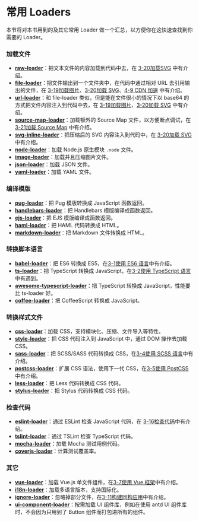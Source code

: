 <h1 id="常用-loaders">常用 Loaders</h1>
<p>本节将对本书用到的及其它常用 Loader 做一个汇总，以方便你在这快速查找到你需要的 Loader。</p>
<h3 id="加载文件">加载文件</h3>
<ul>
<li><strong><a href="https://github.com/webpack-contrib/raw-loader" target="_blank">raw-loader</a></strong>：把文本文件的内容加载到代码中去，在 <a href="../3实战/3-20加载SVG.html">3-20加载SVG</a> 中有介绍。</li>
<li><strong><a href="https://github.com/webpack-contrib/file-loader" target="_blank">file-loader</a></strong>：把文件输出到一个文件夹中，在代码中通过相对 URL 去引用输出的文件，在 <a href="../3实战/3-19加载图片.html">3-19加载图片</a>、<a href="../3实战/3-20加载SVG.html">3-20加载 SVG</a>、<a href="../4优化/4-9CDN加速.html">4-9 CDN 加速</a> 中有介绍。</li>
<li><strong><a href="https://github.com/webpack-contrib/url-loader" target="_blank">url-loader</a></strong>：和 file-loader 类似，但是能在文件很小的情况下以 base64 的方式把文件内容注入到代码中去，在 <a href="../3实战/3-19加载图片.html">3-19加载图片</a>、<a href="../3实战/3-20加载SVG.html">3-20加载 SVG</a> 中有介绍。</li>
<li><strong><a href="https://github.com/webpack-contrib/source-map-loader" target="_blank">source-map-loader</a></strong>：加载额外的 Source Map 文件，以方便断点调试，在 <a href="../3实战/3-21加载SourceMap.html">3-21加载 Source Map</a> 中有介绍。</li>
<li><strong><a href="https://github.com/webpack-contrib/svg-inline-loader" target="_blank">svg-inline-loader</a></strong>：把压缩后的 SVG 内容注入到代码中，在 <a href="../3实战/3-20加载SVG.html">3-20加载 SVG</a> 中有介绍。</li>
<li><strong><a href="https://github.com/webpack-contrib/node-loader" target="_blank">node-loader</a></strong>：加载 Node.js 原生模块 <code>.node</code> 文件。</li>
<li><strong><a href="https://github.com/tcoopman/image-webpack-loader" target="_blank">image-loader</a></strong>：加载并且压缩图片文件。</li>
<li><strong><a href="https://github.com/webpack-contrib/json-loader" target="_blank">json-loader</a></strong>：加载 JSON 文件。</li>
<li><strong><a href="https://github.com/okonet/yaml-loader" target="_blank">yaml-loader</a></strong>：加载 YAML 文件。</li>
</ul>
<h3 id="编译模版">编译模版</h3>
<ul>
<li><strong><a href="https://github.com/pugjs/pug-loader" target="_blank">pug-loader</a></strong>：把 Pug 模版转换成 JavaScript 函数返回。</li>
<li><strong><a href="https://github.com/pcardune/handlebars-loader" target="_blank">handlebars-loader</a></strong>：把 Handlebars 模版编译成函数返回。 </li>
<li><strong><a href="https://github.com/okonet/ejs-loader" target="_blank">ejs-loader</a></strong>：把 EJS 模版编译成函数返回。</li>
<li><strong><a href="https://github.com/AlexanderPavlenko/haml-loader" target="_blank">haml-loader</a></strong>：把 HAML 代码转换成 HTML。 </li>
<li><strong><a href="https://github.com/peerigon/markdown-loader" target="_blank">markdown-loader</a></strong>：把 Markdown 文件转换成 HTML。</li>
</ul>
<h3 id="转换脚本语言">转换脚本语言</h3>
<ul>
<li><strong><a href="https://github.com/babel/babel-loader" target="_blank">babel-loader</a></strong>：把 ES6 转换成 ES5，在<a href="../3实战/3-1使用ES6语言.html">3-1使用 ES6 语言</a>中有介绍。</li>
<li><strong><a href="https://github.com/TypeStrong/ts-loader" target="_blank">ts-loader</a></strong>：把 TypeScript 转换成 JavaScript，在<a href="../3实战/3-2使用TypeScript语言.html">3-2使用 TypeScript 语言</a>中有遇到。</li>
<li><strong><a href="https://github.com/s-panferov/awesome-typescript-loader" target="_blank">awesome-typescript-loader</a></strong>：把 TypeScript 转换成 JavaScript，性能要比 ts-loader 好。 </li>
<li><strong><a href="https://github.com/webpack-contrib/coffee-loader" target="_blank">coffee-loader</a></strong>：把 CoffeeScript 转换成 JavaScript。</li>
</ul>
<h3 id="转换样式文件">转换样式文件</h3>
<ul>
<li><strong><a href="https://github.com/webpack-contrib/css-loader" target="_blank">css-loader</a></strong>：加载 CSS，支持模块化、压缩、文件导入等特性。</li>
<li><strong><a href="https://github.com/webpack-contrib/style-loader" target="_blank">style-loader</a></strong>：把 CSS 代码注入到 JavaScript 中，通过 DOM 操作去加载 CSS。</li>
<li><strong><a href="https://github.com/webpack-contrib/sass-loader" target="_blank">sass-loader</a></strong>：把 SCSS/SASS 代码转换成 CSS，在<a href="../3实战/3-4使用SCSS语言.html">3-4使用 SCSS 语言</a>中有介绍。</li>
<li><strong><a href="https://github.com/postcss/postcss-loader" target="_blank">postcss-loader</a></strong>：扩展 CSS 语法，使用下一代 CSS，在<a href="../3实战/3-5使用PostCSS.html">3-5使用 PostCSS</a>中有介绍。</li>
<li><strong><a href="https://github.com/webpack-contrib/less-loader" target="_blank">less-loader</a></strong>：把 Less 代码转换成 CSS 代码。</li>
<li><strong><a href="https://github.com/shama/stylus-loader" target="_blank">stylus-loader</a></strong>：把 Stylus 代码转换成 CSS 代码。</li>
</ul>
<h3 id="检查代码">检查代码</h3>
<ul>
<li><strong><a href="https://github.com/MoOx/eslint-loader" target="_blank">eslint-loader</a></strong>：通过 ESLint 检查 JavaScript 代码，在 <a href="../3实战/3-16检查代码.html">3-16检查代码</a>中有介绍。</li>
<li><strong><a href="https://github.com/wbuchwalter/tslint-loader" target="_blank">tslint-loader</a></strong>：通过 TSLint 检查 TypeScript 代码。</li>
<li><strong><a href="https://github.com/webpack-contrib/mocha-loader" target="_blank">mocha-loader</a></strong>：加载 Mocha 测试用例代码。</li>
<li><strong><a href="https://github.com/webpack-contrib/coverjs-loader" target="_blank">coverjs-loader</a></strong>：计算测试覆盖率。</li>
</ul>
<h3 id="其它">其它</h3>
<ul>
<li><strong><a href="https://github.com/vuejs/vue-loader" target="_blank">vue-loader</a></strong>：加载 Vue.js 单文件组件，在<a href="../3实战/3-7使用Vue框架.html">3-7使用 Vue 框架</a>中有介绍。</li>
<li><strong><a href="https://github.com/webpack-contrib/i18n-loader" target="_blank">i18n-loader</a></strong>：加载多语言版本，支持国际化。</li>
<li><strong><a href="https://github.com/cherrry/ignore-loader" target="_blank">ignore-loader</a></strong>：忽略掉部分文件，在<a href="../3实战/3-11构建同构应用.html">3-11构建同构应用</a>中有介绍。</li>
<li><strong><a href="https://github.com/gwuhaolin/ui-component-loader" target="_blank">ui-component-loader</a></strong>：按需加载 UI 组件库，例如在使用 antd UI 组件库时，不会因为只用到了 Button 组件而打包进所有的组件。</li>
</ul>

                                
                                